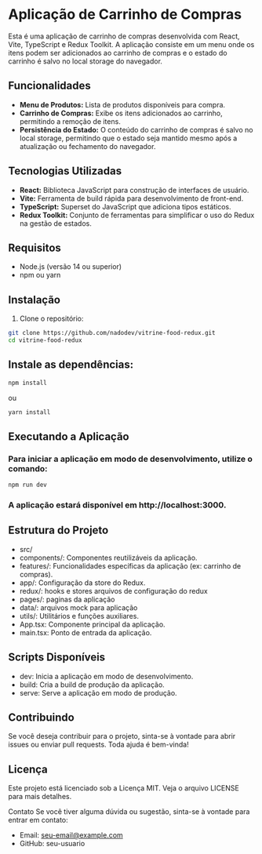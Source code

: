 # Aplicação de Carrinho de Compras

Esta é uma aplicação de carrinho de compras desenvolvida com React, Vite, TypeScript e Redux Toolkit. A aplicação consiste em um menu onde os itens podem ser adicionados ao carrinho de compras e o estado do carrinho é salvo no local storage do navegador.

## Funcionalidades

- **Menu de Produtos:** Lista de produtos disponíveis para compra.
- **Carrinho de Compras:** Exibe os itens adicionados ao carrinho, permitindo a remoção de itens.
- **Persistência do Estado:** O conteúdo do carrinho de compras é salvo no local storage, permitindo que o estado seja mantido mesmo após a atualização ou fechamento do navegador.

## Tecnologias Utilizadas

- **React:** Biblioteca JavaScript para construção de interfaces de usuário.
- **Vite:** Ferramenta de build rápida para desenvolvimento de front-end.
- **TypeScript:** Superset do JavaScript que adiciona tipos estáticos.
- **Redux Toolkit:** Conjunto de ferramentas para simplificar o uso do Redux na gestão de estados.

## Requisitos

- Node.js (versão 14 ou superior)
- npm ou yarn

## Instalação

1. Clone o repositório:
```bash
git clone https://github.com/nadodev/vitrine-food-redux.git
cd vitrine-food-redux
```
## Instale as dependências:
```javascript
npm install
```
ou
```javascript
yarn install
```

## Executando a Aplicação
### Para iniciar a aplicação em modo de desenvolvimento, utilize o comando:

```javascript 
npm run dev
```

### A aplicação estará disponível em http://localhost:3000.

## Estrutura do Projeto
- src/
- components/: Componentes reutilizáveis da aplicação.
- features/: Funcionalidades específicas da aplicação (ex: carrinho de compras).
- app/: Configuração da store do Redux.
- redux/: hooks e stores arquivos de configuração do redux
- pages/: paginas da aplicação
- data/: arquivos mock para aplicação
- utils/: Utilitários e funções auxiliares.
- App.tsx: Componente principal da aplicação.
- main.tsx: Ponto de entrada da aplicação.
## Scripts Disponíveis
- dev: Inicia a aplicação em modo de desenvolvimento.
- build: Cria a build de produção da aplicação.
- serve: Serve a aplicação em modo de produção.
## Contribuindo
Se você deseja contribuir para o projeto, sinta-se à vontade para abrir issues ou enviar pull requests. Toda ajuda é bem-vinda!

## Licença
Este projeto está licenciado sob a Licença MIT. Veja o arquivo LICENSE para mais detalhes.

Contato
Se você tiver alguma dúvida ou sugestão, sinta-se à vontade para entrar em contato:

- Email: seu-email@example.com
- GitHub: seu-usuario
